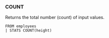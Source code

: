 <!--
This is generated by ESQL’s AbstractFunctionTestCase. Do no edit it. See ../README.md for how to regenerate it.
-->

### COUNT
Returns the total number (count) of input values.

```esql
FROM employees
| STATS COUNT(height)
```
